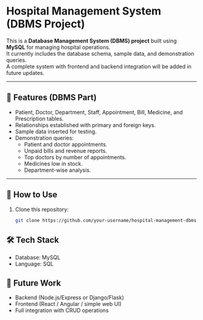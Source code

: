 ﻿# Hospital Management System (DBMS Project)

This is a **Database Management System (DBMS) project** built using **MySQL** for managing hospital operations.  
It currently includes the database schema, sample data, and demonstration queries.  
A complete system with frontend and backend integration will be added in future updates.

---

## 📌 Features (DBMS Part)
- Patient, Doctor, Department, Staff, Appointment, Bill, Medicine, and Prescription tables.
- Relationships established with primary and foreign keys.
- Sample data inserted for testing.
- Demonstration queries:
  - Patient and doctor appointments.
  - Unpaid bills and revenue reports.
  - Top doctors by number of appointments.
  - Medicines low in stock.
  - Department-wise analysis.

---

## 🚀 How to Use
1. Clone this repository:
   ```bash
   git clone https://github.com/your-username/hospital-management-dbms.git


## 🛠️ Tech Stack

- Database: MySQL
- Language: SQL


## 📌 Future Work
- Backend (Node.js/Express or Django/Flask)
- Frontend (React / Angular / simple web UI)
- Full integration with CRUD operations


